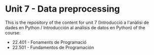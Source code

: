 # Unit 7 - Data preprocessing

This is the repository of the content for unit 7 (Introducció a l'anàlisi de dades en Python / Introducción al análisis de datos en Python) of the course:
* 22.401 - Fonaments de Programació
* 22.501 - Fundamentos de Programación


